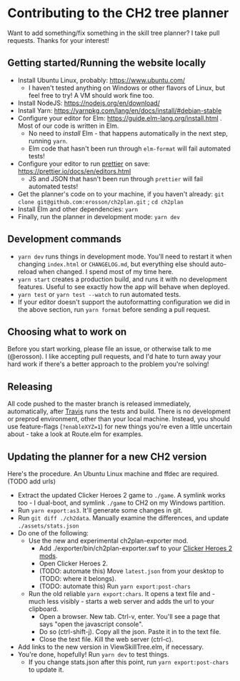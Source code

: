# Contributing to the CH2 tree planner

Want to add something/fix something in the skill tree planner? I take pull requests. Thanks for your interest!

## Getting started/Running the website locally

- Install Ubuntu Linux, probably: https://www.ubuntu.com/
  - I haven't tested anything on Windows or other flavors of Linux, but feel free to try! A VM should work fine too.
- Install NodeJS: https://nodejs.org/en/download/
- Install Yarn: https://yarnpkg.com/lang/en/docs/install/#debian-stable
- Configure your editor for Elm: https://guide.elm-lang.org/install.html . Most of our code is written in Elm.
  - No need to _install_ Elm - that happens automatically in the next step, running `yarn`.
  - Elm code that hasn't been run through `elm-format` will fail automated tests!
- Configure your editor to run [prettier](https://prettier.io) on save: https://prettier.io/docs/en/editors.html
  - JS and JSON that hasn't been run through `prettier` will fail automated tests!
- Get the planner's code on to your machine, if you haven't already: `git clone git@github.com:erosson/ch2plan.git` ; `cd ch2plan`
- Install Elm and other dependencies: `yarn`
- Finally, run the planner in development mode: `yarn dev`

## Development commands

- `yarn dev` runs things in development mode. You'll need to restart it when changing `index.html` or `CHANGELOG.md`, but everything else should auto-reload when changed. I spend most of my time here.
- `yarn start` creates a production build, and runs it with no development features. Useful to see exactly how the app will behave when deployed.
- `yarn test` or `yarn test --watch` to run automated tests.
- If your editor doesn't support the autoformatting configuration we did in the above section, run `yarn format` before sending a pull request.

## Choosing what to work on

Before you start working, please file an issue, or otherwise talk to me (@erosson). I like accepting pull requests, and I'd hate to turn away your hard work if there's a better approach to the problem you're solving!

## Releasing

All code pushed to the master branch is released immediately, automatically, after [Travis](https://travis-ci.org/erosson/ch2plan) runs the tests and build. There is no development or preprod environment, other than your local machine. Instead, you should use feature-flags (`?enableXYZ=1`) for new things you're even a little uncertain about - take a look at Route.elm for examples.

## Updating the planner for a new CH2 version

Here's the procedure. An Ubuntu Linux machine and ffdec are required. (TODO add urls)

- Extract the updated Clicker Heroes 2 game to `./game`. A symlink works too - I dual-boot, and symlink `./game` to CH2 on my Windows partition.
- Run `yarn export:as3`. It'll generate some changes in git.
- Run `git diff ./ch2data`. Manually examine the differences, and update `./assets/stats.json`
- Do one of the following: 
  - Use the new and experimental ch2plan-exporter mod.
    - Add ./exporter/bin/ch2plan-exporter.swf to your [Clicker Heroes 2 mods](https://www.clickerheroes2.com/installing_mods.php).
    - Open Clicker Heroes 2.
    - (TODO: automate this) Move `latest.json` from your desktop to (TODO: where it belongs).
    - (TODO: automate this) Run `yarn export:post-chars`
  - Run the old reliable `yarn export:chars`. It opens a text file and - much less visibly - starts a web server and adds the url to your clipboard.
    - Open a browser. New tab. Ctrl-v, enter. You'll see a page that says "open the javascript console".
    - Do so (ctrl-shift-j). Copy all the json. Paste it in to the text file.
    - Close the text file. Kill the web server (ctrl-c).
-   Add links to the new version in ViewSkillTree.elm, if necessary.
- You're done, hopefully! Run `yarn dev` to test things.
  - If you change stats.json after this point, run `yarn export:post-chars` to update it.
